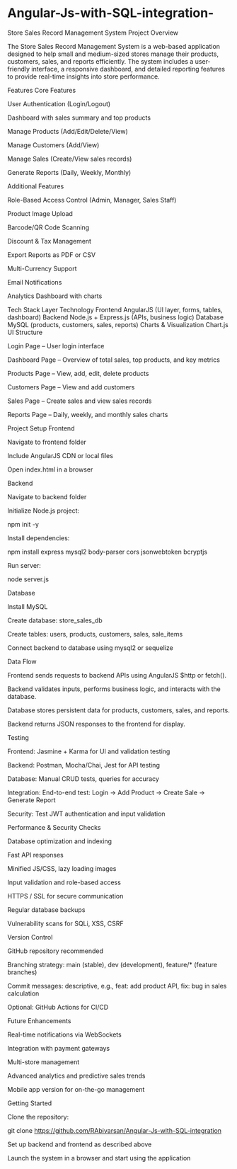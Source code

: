 # Angular-Js-with-SQL-integration-

Store Sales Record Management System
Project Overview

The Store Sales Record Management System is a web-based application designed to help small and medium-sized stores manage their products, customers, sales, and reports efficiently.
The system includes a user-friendly interface, a responsive dashboard, and detailed reporting features to provide real-time insights into store performance.

Features
Core Features

User Authentication (Login/Logout)

Dashboard with sales summary and top products

Manage Products (Add/Edit/Delete/View)

Manage Customers (Add/View)

Manage Sales (Create/View sales records)

Generate Reports (Daily, Weekly, Monthly)

Additional Features

Role-Based Access Control (Admin, Manager, Sales Staff)

Product Image Upload

Barcode/QR Code Scanning

Discount & Tax Management

Export Reports as PDF or CSV

Multi-Currency Support

Email Notifications

Analytics Dashboard with charts

Tech Stack
Layer	Technology
Frontend	AngularJS (UI layer, forms, tables, dashboard)
Backend	Node.js + Express.js (APIs, business logic)
Database	MySQL (products, customers, sales, reports)
Charts & Visualization	Chart.js
UI Structure

Login Page – User login interface

Dashboard Page – Overview of total sales, top products, and key metrics

Products Page – View, add, edit, delete products

Customers Page – View and add customers

Sales Page – Create sales and view sales records

Reports Page – Daily, weekly, and monthly sales charts

Project Setup
Frontend

Navigate to frontend folder

Include AngularJS CDN or local files

Open index.html in a browser

Backend

Navigate to backend folder

Initialize Node.js project:

npm init -y


Install dependencies:

npm install express mysql2 body-parser cors jsonwebtoken bcryptjs


Run server:

node server.js

Database

Install MySQL

Create database: store_sales_db

Create tables: users, products, customers, sales, sale_items

Connect backend to database using mysql2 or sequelize

Data Flow

Frontend sends requests to backend APIs using AngularJS $http or fetch().

Backend validates inputs, performs business logic, and interacts with the database.

Database stores persistent data for products, customers, sales, and reports.

Backend returns JSON responses to the frontend for display.

Testing

Frontend: Jasmine + Karma for UI and validation testing

Backend: Postman, Mocha/Chai, Jest for API testing

Database: Manual CRUD tests, queries for accuracy

Integration: End-to-end test: Login → Add Product → Create Sale → Generate Report

Security: Test JWT authentication and input validation

Performance & Security Checks

Database optimization and indexing

Fast API responses

Minified JS/CSS, lazy loading images

Input validation and role-based access

HTTPS / SSL for secure communication

Regular database backups

Vulnerability scans for SQLi, XSS, CSRF

Version Control

GitHub repository recommended

Branching strategy: main (stable), dev (development), feature/* (feature branches)

Commit messages: descriptive, e.g., feat: add product API, fix: bug in sales calculation

Optional: GitHub Actions for CI/CD

Future Enhancements

Real-time notifications via WebSockets

Integration with payment gateways

Multi-store management

Advanced analytics and predictive sales trends

Mobile app version for on-the-go management

Getting Started

Clone the repository:

git clone https://github.com/RAbivarsan/Angular-Js-with-SQL-integration


Set up backend and frontend as described above

Launch the system in a browser and start using the application
